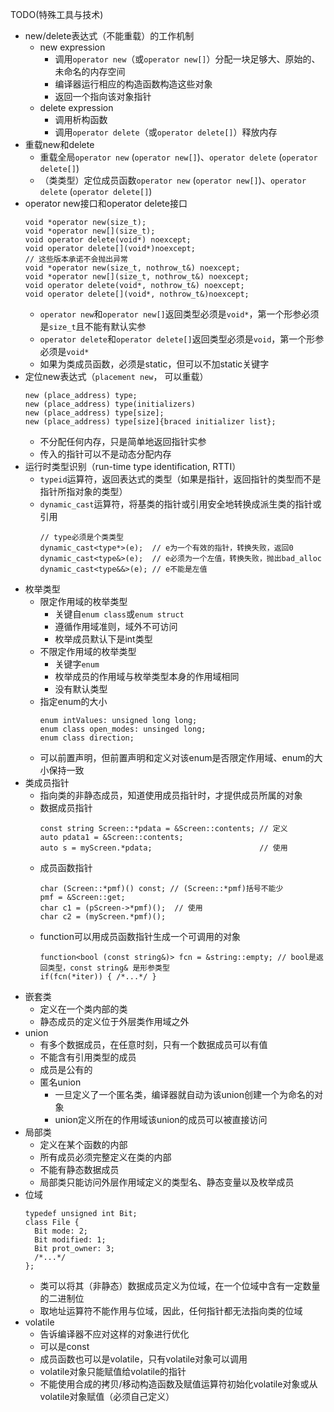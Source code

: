 TODO(特殊工具与技术)

- new/delete表达式（不能重载）的工作机制
  - new expression
    - 调用`operator new`（或`operator new[]`）分配一块足够大、原始的、未命名的内存空间
    - 编译器运行相应的构造函数构造这些对象
    - 返回一个指向该对象指针
  - delete expression
    - 调用析构函数
    - 调用`operator delete`（或`operator delete[]`）释放内存
- 重载new和delete
  - 重载全局`operator new` (`operator new[]`)、`operator delete` (`operator delete[]`)
  - （类类型）定位成员函数`operator new` (`operator new[]`)、`operator delete` (`operator delete[]`)
- operator new接口和operator delete接口
  ```
  void *operator new(size_t);
  void *operator new[](size_t);
  void operator delete(void*) noexcept;
  void operator delete[](void*)noexcept;
  // 这些版本承诺不会抛出异常
  void *operator new(size_t, nothrow_t&) noexcept;
  void *operator new[](size_t, nothrow_t&) noexcept;
  void operator delete(void*, nothrow_t&) noexcept;
  void operator delete[](void*, nothrow_t&)noexcept;
  ```
  - `operator new`和`operator new[]`返回类型必须是`void*`，第一个形参必须是`size_t`且不能有默认实参
  - `operator delete`和`operator delete[]`返回类型必须是`void`，第一个形参必须是`void*`
  - 如果为类成员函数，必须是static，但可以不加static关键字
- 定位new表达式（`placement new`， 可以重载）
  ```
  new (place_address) type;
  new (place_address) type(initializers)
  new (place_address) type[size];
  new (place_address) type[size]{braced initializer list};
  ```
  - 不分配任何内存，只是简单地返回指针实参
  - 传入的指针可以不是动态分配内存
- 运行时类型识别（run-time type identification, RTTI）
  - `typeid`运算符，返回表达式的类型（如果是指针，返回指针的类型而不是指针所指对象的类型）
  - `dynamic_cast`运算符，将基类的指针或引用安全地转换成派生类的指针或引用
    ```
    // type必须是个类类型
    dynamic_cast<type*>(e);  // e为一个有效的指针，转换失败，返回0
    dynamic_cast<type&>(e);  // e必须为一个左值，转换失败，抛出bad_alloc
    dynamic_cast<type&&>(e); // e不能是左值
    ```
- 枚举类型
  - 限定作用域的枚举类型
    - 关键自`enum class`或`enum struct`
    - 遵循作用域准则，域外不可访问
    - 枚举成员默认下是int类型
  - 不限定作用域的枚举类型
    - 关键字`enum`
    - 枚举成员的作用域与枚举类型本身的作用域相同
    - 没有默认类型
  - 指定enum的大小
    ```
    enum intValues: unsigned long long;
    enum class open_modes: unsinged long;
    enum class direction;
    ```
  - 可以前置声明，但前置声明和定义对该enum是否限定作用域、enum的大小保持一致
- 类成员指针
  - 指向类的非静态成员，知道使用成员指针时，才提供成员所属的对象
  - 数据成员指针
    ```
    const string Screen::*pdata = &Screen::contents; // 定义
    auto pdata1 = &Screen::contents;
    auto s = myScreen.*pdata;                        // 使用
    ```
  - 成员函数指针
    ```
    char (Screen::*pmf)() const; // (Screen::*pmf)括号不能少
    pmf = &Screen::get;
    char c1 = (pScreen->*pmf)();  // 使用
    char c2 = (myScreen.*pmf)();
    ```
  - function可以用成员函数指针生成一个可调用的对象
    ```
    function<bool (const string&)> fcn = &string::empty; // bool是返回类型，const string& 是形参类型
    if(fcn(*iter)) { /*...*/ }
    ```
- 嵌套类
  - 定义在一个类内部的类
  - 静态成员的定义位于外层类作用域之外
- union
  - 有多个数据成员，在任意时刻，只有一个数据成员可以有值
  - 不能含有引用类型的成员
  - 成员是公有的
  - 匿名union
    - 一旦定义了一个匿名类，编译器就自动为该union创建一个为命名的对象
    - union定义所在的作用域该union的成员可以被直接访问
- 局部类
  - 定义在某个函数的内部
  - 所有成员必须完整定义在类的内部
  - 不能有静态数据成员
  - 局部类只能访问外层作用域定义的类型名、静态变量以及枚举成员
- 位域
  ```
  typedef unsigned int Bit;
  class File {
    Bit mode: 2;
    Bit modified: 1;
    Bit prot_owner: 3;
    /*...*/
  };
  ```
  - 类可以将其（非静态）数据成员定义为位域，在一个位域中含有一定数量的二进制位
  - 取地址运算符不能作用与位域，因此，任何指针都无法指向类的位域
- volatile
  - 告诉编译器不应对这样的对象进行优化
  - 可以是const
  - 成员函数也可以是volatile，只有volatile对象可以调用
  - volatile对象只能赋值给volatile的指针
  - 不能使用合成的拷贝/移动构造函数及赋值运算符初始化volatile对象或从volatile对象赋值（必须自己定义）